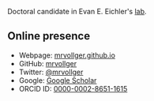 Doctoral candidate in Evan E. Eichler's [lab](https://eichlerlab.gs.washington.edu/).  

## Online presence

- Webpage: [mrvollger.github.io](https://mrvollger.github.io)
- GitHub: [mrvollger](https://github.com/mrvollger)
- Twitter: [@mrvollger](https://twitter.com/mrvollger)
- Google: [Google Scholar](https://scholar.google.com/cittions?user=oocozW4AAAAJ&hl)
- ORCID ID: [0000-0002-8651-1615](https://orcid.org/0000-0002-8651-1615)

